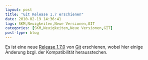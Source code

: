 ```yaml
---
layout: post
title: "Git Release 1.7 erschienen"
date: 2010-02-19 14:36:41
tags: SKM,Neuigkeiten,Neue Versionen,GIT
categories: [SKM,Neuigkeiten,Neue Versionen,GIT]
post-type: blog
---
```

Es ist eine neue <a href="http://www.kernel.org/pub/software/scm/git/docs/RelNotes-1.7.0.txt">Release 1.7.0</a> von <a href="http://git-scm.com/">Git</a> erschienen, wobei hier einige Änderung bzgl. der Kompatibilität herausstechen.

